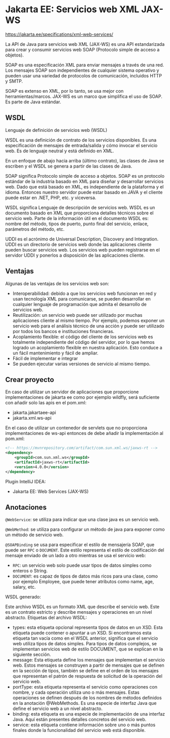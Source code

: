 
# Jakarta EE: Servicios web XML JAX-WS

https://jakarta.ee/specifications/xml-web-services/

La API de Java para servicios web XML (JAX-WS) es una API estandarizada para crear y consumir servicios web SOAP (Protocolo simple de acceso a objetos).

SOAP es una especificación XML para enviar mensajes a través de una red. Los mensajes SOAP son independientes de cualquier sistema operativo y pueden usar una variedad de protocolos de comunicación, incluidos HTTP y SMTP.

SOAP es extenso en XML, por lo tanto, se usa mejor con herramientas/marcos. JAX-WS es un marco que simplifica el uso de SOAP. Es parte de Java estándar.

## WSDL

Lenguaje de definición de servicios web (WSDL)

WSDL es una definición de contrato de los servicios disponibles. Es una especificación de mensajes de entrada/salida y cómo invocar el servicio web. Es de lenguaje neutral y está definido en XML.

En un enfoque de abajo hacia arriba (último contrato), las clases de Java se escriben y el WSDL se genera a partir de las clases de Java.

SOAP significa Protocolo simple de acceso a objetos. SOAP es un protocolo estándar de la industria basado en XML para diseñar y desarrollar servicios web. Dado que está basado en XML, es independiente de la plataforma y el idioma. Entonces nuestro servidor puede estar basado en JAVA y el cliente puede estar en .NET, PHP, etc. y viceversa.

WSDL significa Lenguaje de descripción de servicios web. WSDL es un documento basado en XML que proporciona detalles técnicos sobre el servicio web. Parte de la información útil en el documento WSDL es: nombre del método, tipos de puerto, punto final del servicio, enlace, parámetros del método, etc.

UDDI es el acrónimo de Universal Description, Discovery and Integration. UDDI es un directorio de servicios web donde las aplicaciones cliente pueden buscar servicios web. Los servicios web pueden registrarse en el servidor UDDI y ponerlos a disposición de las aplicaciones cliente.

## Ventajas

Algunas de las ventajas de los servicios web son:

- Interoperabilidad: debido a que los servicios web funcionan en red y usan tecnología XML para comunicarse, se pueden desarrollar en cualquier lenguaje de programación que admita el desarrollo de servicios web.
- Reutilización: un servicio web puede ser utilizado por muchas aplicaciones cliente al mismo tiempo. Por ejemplo, podemos exponer un servicio web para el análisis técnico de una acción y puede ser utilizado por todos los bancos e instituciones financieras.
- Acoplamiento flexible: el código del cliente de los servicios web es totalmente independiente del código del servidor, por lo que hemos logrado un acoplamiento flexible en nuestra aplicación. Esto conduce a un fácil mantenimiento y fácil de ampliar.
- Fácil de implementar e integrar
- Se pueden ejecutar varias versiones de servicio al mismo tiempo.

## Crear proyecto

En caso de utilizar un servidor de aplicaciones que proporcione implementaciones de jakarta ee como por ejemplo wildfly, será suficiente con añadir solo las apis en el pom.xml:

* jakarta.jakartaee-api
* jakarta.xml.ws-api

En el caso de utilizar un contenedor de servlets que no proporciona implementaciones de ws-api entonces de debe añadir la implementación al pom.xml:

```xml
<!-- https://mvnrepository.com/artifact/com.sun.xml.ws/jaxws-rt -->
<dependency>
    <groupId>com.sun.xml.ws</groupId>
    <artifactId>jaxws-rt</artifactId>
    <version>4.0.0</version>
</dependency>
```

Plugin IntelliJ IDEA:

* Jakarta EE: Web Services (JAX-WS)

## Anotaciones

``@WebService``: se utiliza para indicar que una clase java es un servicio web.

``@WebMethod``: se utiliza para configurar un método de java para exponer como un método de servicio web.

``@SOAPBinding`` se usa para especificar el estilo de mensajería SOAP, que puede ser ``RPC`` o ``DOCUMENT``. Este estilo representa el estilo de codificación del mensaje enviado de un lado a otro mientras se usa el servicio web:

* ``RPC``: un servicio web solo puede usar tipos de datos simples como enteros o String.
* ``DOCUMENT``: es capaz de tipos de datos más ricos para una clase, como por ejemplo Employee, que puede tener atributos como name, age, salary, etc.

WSDL generado: 

Este archivo WSDL es un formato XML que describe el servicio web. Este es un contrato estricto y describe mensajes y operaciones en un nivel abstracto. Etiquetas del archivo WSDL:

- types: esta etiqueta opcional representa tipos de datos en un XSD. Esta etiqueta puede contener o apuntar a un XSD. Si encontramos esta etiqueta tan vacía como en el WSDL anterior, significa que el servicio web utiliza tipos de datos simples. Para tipos de datos complejos, se implementan servicios web de estilo DOCUMENT, que se explican en la siguiente sección.
- message: Esta etiqueta define los mensajes que implementan el servicio web. Estos mensajes se construyen a partir de mensajes que se definen en la sección de tipos, también se define en el orden de los mensajes que representan el patrón de respuesta de solicitud de la operación del servicio web.
- portType: esta etiqueta representa el servicio como operaciones con nombre, y cada operación utiliza uno o más mensajes. Estas operaciones se definen después de los nombres de métodos definidos en la anotación @WebMethods. Es una especie de interfaz Java que define el servicio web a un nivel abstracto.
- binding: esta etiqueta es una especie de implementación de una interfaz Java. Aquí están presentes detalles concretos del servicio web.
- service: esta etiqueta contiene información sobre uno o más puntos finales donde la funcionalidad del servicio web está disponible.